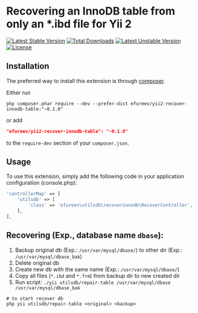 Recovering an InnoDB table from only an *.ibd file for Yii 2
============================================================
[![Latest Stable Version](https://poser.pugx.org/efureev/yii2-recover-innodb-table/v/stable)](https://packagist.org/packages/efureev/yii2-recover-innodb-table) 
[![Total Downloads](https://poser.pugx.org/efureev/yii2-recover-innodb-table/downloads)](https://packagist.org/packages/efureev/yii2-recover-innodb-table) 
[![Latest Unstable Version](https://poser.pugx.org/efureev/yii2-recover-innodb-table/v/unstable)](https://packagist.org/packages/efureev/yii2-recover-innodb-table) 
[![License](https://poser.pugx.org/efureev/yii2-recover-innodb-table/license)](https://packagist.org/packages/efureev/yii2-recover-innodb-table)


Installation
------------

The preferred way to install this extension is through [composer](http://getcomposer.org/download/).

Either run

```
php composer.phar require --dev --prefer-dist efureev/yii2-recover-innodb-table:"~0.1.0"
```

or add

```json
"efureev/yii2-recover-innodb-table": "~0.1.0"
```

to the `require-dev` section of your `composer.json`.


Usage
-----

To use this extension, simply add the following code in your application configuration (console.php):

```php
'controllerMap' => [
    'utilsdb' => [
        'class' => 'efureev\utilsdb\recoverinnodb\RecoverController',
    ],
],
```

Recovering (Exp., database name `dbase`):
------------------------------------------
1. Backup original db (Exp.: `/usr/var/mysql/dbase/`) to other dir (Exp.: `/usr/var/mysql/dbase_bak`)
2. Delete original db
3. Create new db with the same name (Exp.: `/usr/var/mysql/dbase/`)
4. Copy all files (`*.ibd` and `*.frm`) from backup dir to new created dir
5. Run script: `./yii utilsdb/repair-table /usr/var/mysql/dbase /usr/var/mysql/dbase_bak`

```
# to start recover db
php yii utilsdb/repair-table <original> <backup>
```